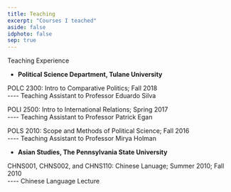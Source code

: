 ```yaml
---
title: Teaching
excerpt: "Courses I teached"
aside: false
idphoto: false
sep: true
---
```


Teaching Experience 

* **Political Science Department, Tulane University** 

POLC 2300: Intro to Comparative Politics; Fall 2018
<br/>
---- Teaching Assistant to Professor Eduardo Silva

POLI 2500: Intro to International Relations; Spring 2017
<br/>
---- Teaching Assistant to Professor Patrick Egan

POLS 2010: Scope and Methods of Political Science; Fall 2016
<br/>
---- Teaching Assistant to Professor Mirya Holman

* **Asian Studies, The Pennsylvania State University**

CHNS001, CHNS002, and CHNS110: Chinese Lanuage; Summer 2010; Fall 2010
<br/>
---- Chinese Language Lecture




